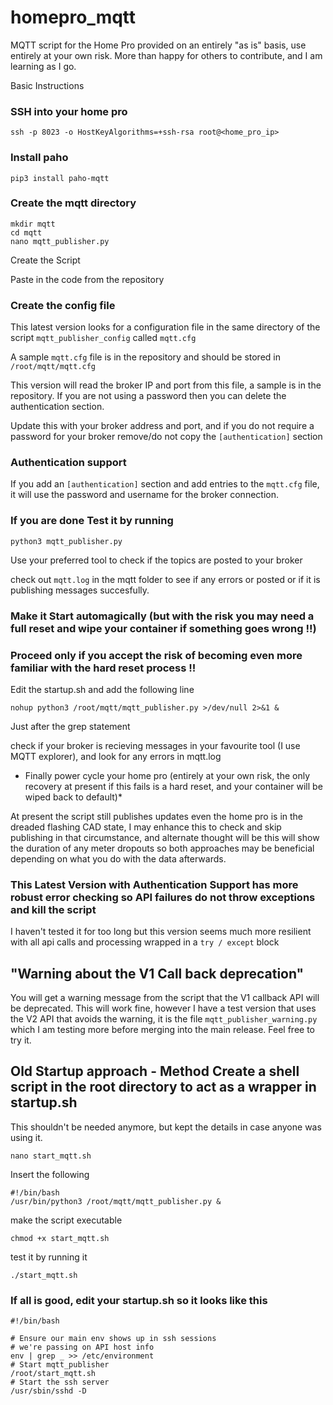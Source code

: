 # homepro_mqtt
MQTT script for the Home Pro provided on an entirely "as is" basis, use entirely at your own risk.  More than happy for others to contribute, and I am learning as I go.

Basic Instructions

### SSH into your home pro

`ssh -p 8023 -o HostKeyAlgorithms=+ssh-rsa root@<home_pro_ip>`

### Install paho

`pip3 install paho-mqtt`

### Create the mqtt directory

```
mkdir mqtt
cd mqtt
nano mqtt_publisher.py
```

Create the Script

Paste in the code from the repository 

### Create the config file

This latest version looks for a  configuration file in the same directory of the script `mqtt_publisher_config` called `mqtt.cfg`

A sample `mqtt.cfg` file is in the repository and should be stored in `/root/mqtt/mqtt.cfg`

This version will read the broker IP and port from this file, a sample is in the repository.  If you are not using a password then you can delete the authentication section.

Update this with your broker address and port, and if you do not require a password for your broker remove/do not copy the `[authentication]` section

### Authentication support

If you add an `[authentication]` section and add entries to the `mqtt.cfg` file, it will use the password and username for the broker connection.


### If you are done Test it by running 

`python3 mqtt_publisher.py`

Use your preferred tool to check if the topics are posted to your broker

check out `mqtt.log` in the mqtt folder to see if any errors or posted or if it is publishing messages succesfully.

### Make it Start automagically (but with the risk you may need a full reset and wipe your container if something goes wrong !!)
### Proceed only if you accept the risk of becoming even more familiar with the hard reset process !!

Edit the startup.sh and add the following line

`nohup python3 /root/mqtt/mqtt_publisher.py >/dev/null 2>&1 &`

Just after the grep statement

check if your broker is recieving messages in your favourite tool (I use MQTT explorer), and look for any errors in mqtt.log


* Finally power cycle your home pro (entirely at your own risk, the only recovery at present if this fails is a hard reset, and your container will be wiped back to default)*


At present the script still publishes updates even the home pro is in the dreaded flashing CAD state, I may enhance this to check and skip publishing in that circumstance, and alternate thought will be this will show the duration of any meter dropouts so both approaches may be beneficial depending on what you do with the data afterwards.

### This Latest Version with Authentication Support has more robust error checking so API failures do not throw exceptions and kill the script

I haven't tested it for too long but this version seems much more resilient with all api calls and processing wrapped in a `try / except` block

## "Warning about the V1 Call back deprecation"

You will get a warning message from the script that the V1 callback API will be deprecated.  This will work fine, however I have a test version that uses the V2 API that avoids the warning, it is the file `mqtt_publisher_warning.py` which I am testing more before merging into the main release.  Feel free to try it.

## Old Startup approach - Method Create a shell script in the root directory to act as a wrapper in startup.sh

This shouldn't be needed anymore, but kept the details in case anyone was using it.

`nano start_mqtt.sh`

Insert the following
```
#!/bin/bash
/usr/bin/python3 /root/mqtt/mqtt_publisher.py &
```
make the script executable

`chmod +x start_mqtt.sh`

test it by running it

`./start_mqtt.sh`

### If all is good, edit your startup.sh so it looks like this

```
#!/bin/bash

# Ensure our main env shows up in ssh sessions
# we're passing on API host info
env | grep _ >> /etc/environment
# Start mqtt_publisher
/root/start_mqtt.sh
# Start the ssh server
/usr/sbin/sshd -D
```



